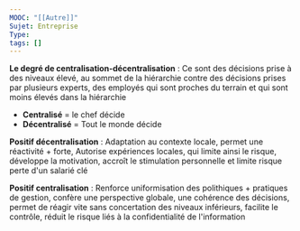 ```yaml
---
MOOC: "[[Autre]]"
Sujet: Entreprise
Type: 
tags: []
---
```

**Le degré de centralisation-décentralisation** : Ce sont des décisions prise à des niveaux élevé, au sommet de la hiérarchie contre des décisions prises par plusieurs experts, des employés qui sont proches du terrain et qui sont moins élevés dans la hiérarchie
- **Centralisé** = le chef décide
- **Décentralisé** = Tout le monde décide

**Positif décentralisation** : Adaptation au contexte locale, permet une réactivité + forte, Autorise expériences locales, qui limite ainsi le risque, développe la motivation, accroît le stimulation personnelle et limite risque perte d'un salarié clé

**Positif centralisation** : Renforce uniformisation des polithiques + pratiques de gestion, confère une perspective globale, une cohérence des décisions, permet de réagir vite sans concertation des niveaux inférieurs, facilite le contrôle, réduit le risque liés à la confidentialité de l'information